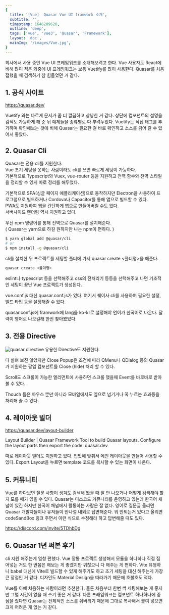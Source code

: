 ```yaml
---
{
  title: '[Vue]  Quasar Vue UI framwork 소개',
  subtitle: '',
  timestamp: 1646209620,
  outline: 'deep',
  tags: ['vue', 'vue3', 'Quasar', 'Framework'],
  layout: 'doc',
  mainImg: '/images/Vue.jpg',
}
---
```


회사에서 사용 중인 Vue UI 프레임워크를 소개해보려고 한다.
Vue 사용자도 React에 비해 많이 적은 와중에 UI 프레임워크는 보통 Vuetify를 많이 사용한다.
Quasar를 처음 접했을 때 검색하기 참 힘들었던 거 같다.

## 1. 공식 사이트

https://quasar.dev/
<UrlEmbed url="https://quasar.dev/" />

Vuetify 와는 다르게 문서가 좀 더 깔끔하고 상냥한 거 같다.
상단에 컴포넌트의 설명을 검색도 가능하게 해 준 뒤 예제들을 종류별로 다 뿌려두었다.
Vuetify는 직접 태그를 추가하며 확인해보는 것에 비해 Quasar는 필요한 걸 바로 확인하고 소스를 긁어 갈 수 있어서 좋았다.

## 2. Quasar Cli

Quasar는 전용 cli를 지원한다.  
Vue 초기 세팅을 못하는 사람이라도 cli를 쓰면 빠르게 세팅이 가능하다.  
기본적으로 Typescript와 Vuex, vue-router 등을 지원하고 전역 함수와 전역 스타일을 정리할 수 있게 따로 정리를 해두었다.

기본적으로 SPA(싱글 페이지 애플리케이션)으로 동작하지만 Electron을 사용하여 프로그램으로 빌드하거나 Cordova나 Capacitor를 통해 앱으로 빌드할 수 있다.  
PWA도 지원하여 웹을 간단하게 앱으로 만들어버릴 수도 있다.  
서버사이드 랜더링 역시 지원하고 있다.

우선 npm 명령어를 통해 전역으로 Quasar를 설치해준다.  
( Quasar는 yarn으로 하길 원하지만 나는 npm이 편하다. )

```bash
$ yarn global add @quasar/cli
# or
$ npm install -g @quasar/cli
```

cli를 설치한 뒤 프로젝트를 세팅할 폴더에 가서 quasar create <폴더명>을 해준다.

```bash
quasar create <폴더명>
```

eslint나 typescript 등을 선택해주고 css의 전처리기 등등을 선택해주고 나면 기초적인 세팅이 끝난 Vue 프로젝트가 생성된다.

vue.conf.js 대신 quasar.conf.js가 있다. 여기서 퀘이사 cli를 사용하며 필요한 설정, 빌드 타입 등을 설정해줄 수 있다.

quasar.conf.js에 framwork에 lang을 ko-kr로 설정해야 언어가 한국어로 나온다.
달력이 영어로 나오길래 한번 찾아봤었다.

## 3. 전용 Directive

![quasar directive](/images/quasar-directive.png)
유용한 Directive도 지원한다.

다 살펴 보진 않았지만 Close Popup은 조건에 따라 QMenu나 QDialog 등의 Quasar가 지원하는 팝업 컴포넌트를 Close (hide) 처리 할 수 있다.

Scroll도 스크롤이 가능한 엘리먼트에 사용하면 스크롤 했을때 Event를 바로바로 받아 볼 수 있다.

Thouch 들은 마우스 뿐만 아니라 모바일에서도 옆으로 넘기거나 꾹 누르는 효과등을 처리해 줄 수 있다.

## 4. 레이아웃 빌더

https://quasar.dev/layout-builder

Layout Builder | Quasar Framework
Tool to build Quasar layouts. Configure the layout parts then export the code.
quasar.dev

따로 레이아웃 빌더도 지원하고 있다.
입맛에 맞춰서 메인 레이아웃을 만들어 사용할 수 있다.
Export Layout을 누르면 template 코드를 복사할 수 있는 화면이 나온다.

## 5. 커뮤니티

Vue를 하다보면 질문 사항이 생겨도 검색해 봤을 때 잘 안 나오거나 어떻게 검색해야 할지 모를 때가 있을 수 있다.
Quasar는 디스코드 커뮤니티를 운영하고 있는데 한국어 채널이 있긴 하지만 한국어 채널에서 활동하는 사람은 잘 없다.
영어로 질문글 올리면 Quasar 개발자들이나 유저들이 반나절 내외로 답변해준다.
뭐 안되는거 있다고 올리면 codeSandBox 링크 주면서 이런 식으로 수정해라 하고 답변해줄 때도 있다.

https://discord.com/invite/5TDhbDg

## 6. Quasar 1년 써본 후기

cli 지원 해주는게 엄청 편했다. Vue 깡통 프로젝트 생성해서 모듈을 하나하나 직접 집어넣는 거도 한 번쯤은 해보는 게 좋겠지만 귀찮으니 다 해주는 게 편하다.
Vite 유행하니 babel 대신에 Vite로 빌드할 수 있게 해주기도 하고 초기 세팅을 대신 해주는게 가장 큰 장점인 거 같다.
디자인도 Material Design을 따라가기 때문에 호불호도 적다.

Vue를 아예 처음하는 사람이라면 추천한다.
물론 처음부터 한번 싹 세팅해보는 게 좋지만 그럴 시간이 없을 때 쓰기 좋은 거 같다.
다른 프래임워크는 컴포넌트 하나하나에 중심을 줬다면 Quasar는 전체적인 소스를 줘버리기 때문에 그대로 복사해서 붙여 넣으면 크게 어려운 게 없는 거 같다.

